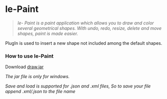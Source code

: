 # le-Paint

>_le- Paint is a paint application which allows you to draw and color several geometrical shapes. With undo, redo, resize, delete and move shapes, paint is made easier._

PlugIn is used to insert a new shape not included among the default shapes.

### How to use le-Paint 

Download [draw.jar](https://github.com/ziyadelbanna/da-Paint/blob/master/draw.jar?raw=true)

_The jar file is only for windows._

_Save and load is supported for .json and .xml files, So to save your file append .xml/.json to the file name_


